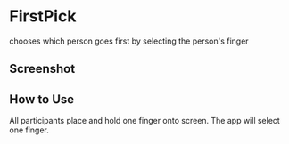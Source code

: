 # FirstPick
chooses which person goes first by selecting the person's finger

## Screenshot


## How to Use
All participants place and hold one finger onto screen. The app will select one finger.
